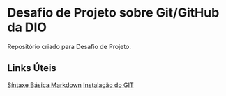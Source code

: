 # Desafio de Projeto sobre Git/GitHub da DIO
Repositório criado para Desafio de Projeto.

## Links Úteis
[Síntaxe Básica Markdown](https://www.markdownguide.org/basic-syntax/)
[Instalação do GIT](https://git-scm.com/book/pt-br/v2/Come%C3%A7ando-Instalando-o-Git)


